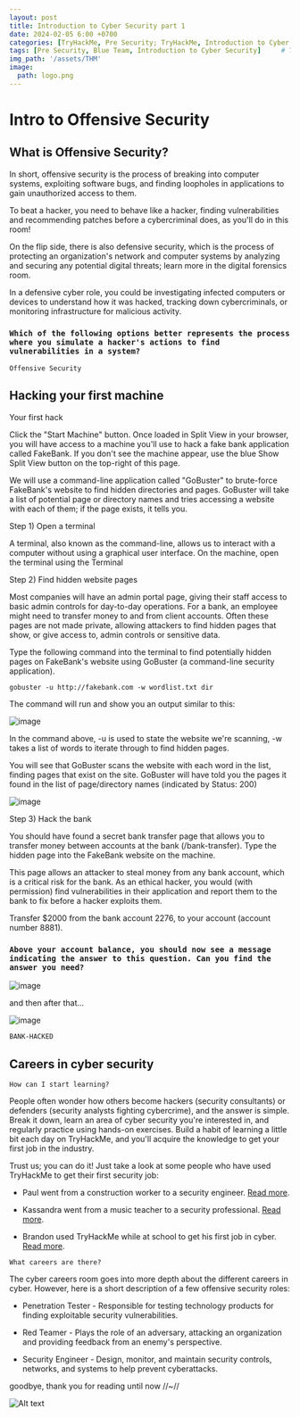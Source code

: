 ```yaml
---
layout: post
title: Introduction to Cyber Security part 1 
date: 2024-02-05 6:00 +0700
categories: [TryHackMe, Pre Security; TryHackMe, Introduction to Cyber Security]
tags: [Pre Security, Blue Team, Introduction to Cyber Security]     # TAG names should always be lowercase
img_path: '/assets/THM'
image: 
  path: logo.png
--- 
```


# Intro to Offensive Security

## What is Offensive Security?

In short, offensive security is the process of breaking into computer systems, exploiting software bugs, and finding loopholes in applications to gain unauthorized access to them.

To beat a hacker, you need to behave like a hacker, finding vulnerabilities and recommending patches before a cybercriminal does, as you'll do in this room!

On the flip side, there is also defensive security, which is the process of protecting an organization's network and computer systems by analyzing and securing any potential digital threats; learn more in the digital forensics room.

In a defensive cyber role, you could be investigating infected computers or devices to understand how it was hacked, tracking down cybercriminals, or monitoring infrastructure for malicious activity.

### `Which of the following options better represents the process where you simulate a hacker's actions to find vulnerabilities in a system?`

`Offensive Security`

## Hacking your first machine

Your first hack

Click the "Start Machine" button. Once loaded in Split View in your browser, you will have access to a machine you'll use to hack a fake bank application called FakeBank. If you don't see the machine appear, use the blue Show Split View button on the top-right of this page.

We will use a command-line application called "GoBuster" to brute-force FakeBank's website to find hidden directories and pages. GoBuster will take a list of potential page or directory names and tries accessing a website with each of them; if the page exists, it tells you.

Step 1) Open a terminal

A terminal, also known as the command-line, allows us to interact with a computer without using a graphical user interface. On the machine, open the terminal using the Terminal

Step 2) Find hidden website pages

Most companies will have an admin portal page, giving their staff access to basic admin controls for day-to-day operations. For a bank, an employee might need to transfer money to and from client accounts. Often these pages are not made private, allowing attackers to find hidden pages that show, or give access to, admin controls or sensitive data.

Type the following command into the terminal to find potentially hidden pages on FakeBank's website using GoBuster (a command-line security application).

```
gobuster -u http://fakebank.com -w wordlist.txt dir

```

The command will run and show you an output similar to this:

![image](https://github.com/zs0b/zs0b.github.io/assets/118095276/50143735-b86d-4cfd-999f-4eaf2cd72c65)

In the command above, -u is used to state the website we're scanning, -w takes a list of words to iterate through to find hidden pages.

You will see that GoBuster scans the website with each word in the list, finding pages that exist on the site. GoBuster will have told you the pages it found in the list of page/directory names (indicated by Status: 200)

![image](https://github.com/zs0b/zs0b.github.io/assets/118095276/a0db465f-6fa2-467f-aaa3-0f6184abcdf9)

Step 3) Hack the bank

You should have found a secret bank transfer page that allows you to transfer money between accounts at the bank (/bank-transfer). Type the hidden page into the FakeBank website on the machine.

This page allows an attacker to steal money from any bank account, which is a critical risk for the bank. As an ethical hacker, you would (with permission) find vulnerabilities in their application and report them to the bank to fix before a hacker exploits them.

Transfer $2000 from the bank account 2276, to your account (account number 8881).

### `Above your account balance, you should now see a message indicating the answer to this question. Can you find the answer you need?`

![image](https://github.com/zs0b/zs0b.github.io/assets/118095276/c45b253f-be4b-4b47-bbac-b18f407dc894)

and then after that...

![image](https://github.com/zs0b/zs0b.github.io/assets/118095276/a751316e-c9db-4eae-b117-28c05994b204)

`BANK-HACKED`

## Careers in cyber security

`How can I start learning?`

People often wonder how others become hackers (security consultants) or defenders (security analysts fighting cybercrime), and the answer is simple. Break it down, learn an area of cyber security you're interested in, and regularly practice using hands-on exercises. Build a habit of learning a little bit each day on TryHackMe, and you'll acquire the knowledge to get your first job in the industry.

Trust us; you can do it! Just take a look at some people who have used TryHackMe to get their first security job:

- Paul went from a construction worker to a security engineer. [Read more](https://tryhackme.com/r/resources/blog/construction-worker-to-security-engineer-how-paul-used-tryhackme-to-land-his-first-job-in-security).

- Kassandra went from a music teacher to a security professional. [Read more](https://tryhackme.com/r/resources/blog/the-teacher-becomes-the-student).

- Brandon used TryHackMe while at school to get his first job in cyber. [Read more](https://tryhackme.com/r/resources/blog/brandons-success-story).

`What careers are there?` 

The cyber careers room goes into more depth about the different careers in cyber. However, here is a short description of a few offensive security roles:

- Penetration Tester - Responsible for testing technology products for finding exploitable security vulnerabilities.

- Red Teamer - Plays the role of an adversary, attacking an organization and providing feedback from an enemy's perspective.

- Security Engineer - Design, monitor, and maintain security controls, networks, and systems to help prevent cyberattacks.

goodbye, thank you for reading until now //~//

![Alt text](https://media.giphy.com/media/qiMbLh4WHEZyw/giphy.gif?cid=790b7611iegnq76xglpshccvv18cbqxo935qhpyh9tiyl2g4&ep=v1_gifs_trending&rid=giphy.gif&ct=g) 
